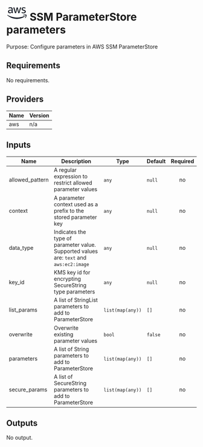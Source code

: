 # ![AWS](aws-logo.png) SSM ParameterStore parameters

Purpose: Configure parameters in AWS SSM ParameterStore

## Requirements

No requirements.

## Providers

| Name | Version |
|------|---------|
| aws | n/a |

## Inputs

| Name | Description | Type | Default | Required |
|------|-------------|------|---------|:--------:|
| allowed\_pattern | A regular expression to restrict allowed parameter values | `any` | `null` | no |
| context | A parameter context used as a prefix to the stored parameter key | `any` | `null` | no |
| data\_type | Indicates the type of parameter value. Supported values are: `text` and `aws:ec2:image` | `any` | `null` | no |
| key\_id | KMS key id for encrypting SecureString type parameters | `any` | `null` | no |
| list\_params | A list of StringList parameters to add to ParameterStore | `list(map(any))` | `[]` | no |
| overwrite | Overwrite existing parameter values | `bool` | `false` | no |
| parameters | A list of String parameters to add to ParameterStore | `list(map(any))` | `[]` | no |
| secure\_params | A list of SecureString parameters to add to ParameterStore | `list(map(any))` | `[]` | no |

## Outputs

No output.

